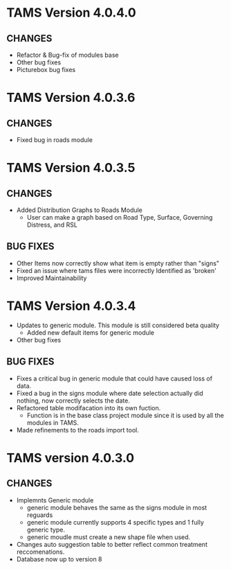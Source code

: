 # TAMS Version 4.0.4.0

CHANGES
-----------------------------------------------------
* Refactor & Bug-fix of modules base
* Other bug fixes
* Picturebox bug fixes

# TAMS Version 4.0.3.6

CHANGES
------------------------------------------------------
* Fixed bug in roads module

# TAMS Version 4.0.3.5

CHANGES
------------------------------------------------------
* Added Distribution Graphs to Roads Module
	* User can make a graph based on Road Type, Surface, Governing Distress, and RSL

BUG FIXES
-----------------------------------------------------
* Other Items now correctly show what item is empty rather than "signs"
* Fixed an issue where tams files were incorrectly Identified as 'broken'
* Improved Maintainability

# TAMS Version 4.0.3.4
* Updates to generic module.  This module is still considered beta quality
	* Added new default items for generic module
* Other bug fixes

BUG FIXES
------------------------------------------------------

* Fixes a critical bug in generic module that could have caused loss of data.
* Fixed a bug in the signs module where date selection actually did nothing, now correctly selects the date.
* Refactored table modifacation into its own fuction.
	* Function is in the base class project module since it is used by all the modules in TAMS.
* Made refinements to the roads import tool.

# TAMS version 4.0.3.0

CHANGES
------------------------------------------------------

* Implemnts Generic module
	* generic module behaves the same as the signs module in most reguards
	* generic module currently supports 4 specific types and 1 fully generic type.
	* generic moudle must create a new shape file when used.
* Changes auto suggestion table to better reflect common treatment reccomenations.
* Database now up to version 8



